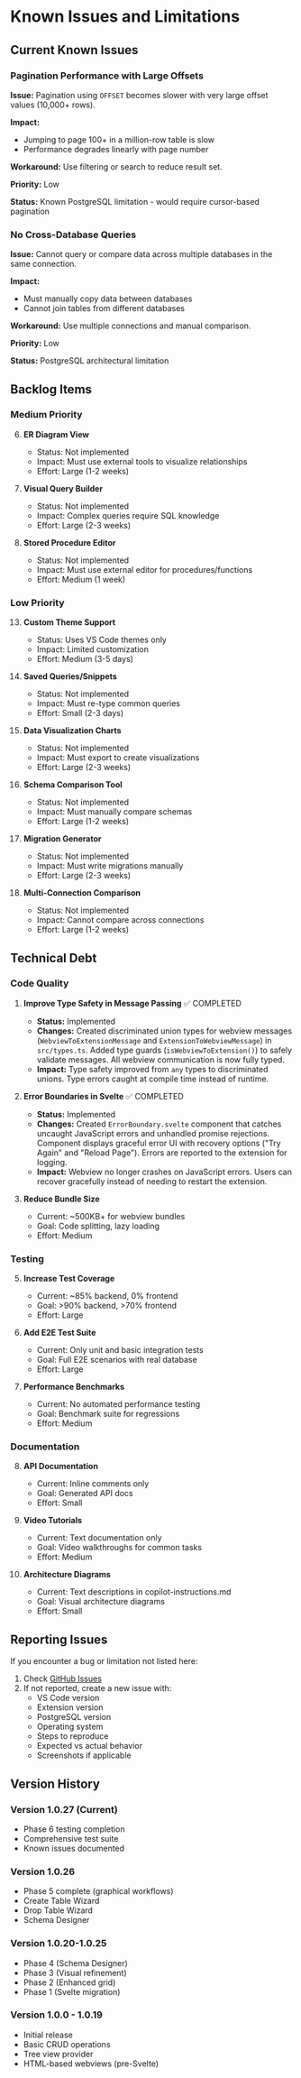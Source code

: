 # Known Issues and Limitations

## Current Known Issues

### Pagination Performance with Large Offsets

**Issue:** Pagination using `OFFSET` becomes slower with very large offset values (10,000+ rows).

**Impact:** 
- Jumping to page 100+ in a million-row table is slow
- Performance degrades linearly with page number

**Workaround:** Use filtering or search to reduce result set.

**Priority:** Low

**Status:** Known PostgreSQL limitation - would require cursor-based pagination

### No Cross-Database Queries

**Issue:** Cannot query or compare data across multiple databases in the same connection.

**Impact:** 
- Must manually copy data between databases
- Cannot join tables from different databases

**Workaround:** Use multiple connections and manual comparison.

**Priority:** Low

**Status:** PostgreSQL architectural limitation

## Backlog Items

### Medium Priority

6. **ER Diagram View**
   - Status: Not implemented
   - Impact: Must use external tools to visualize relationships
   - Effort: Large (1-2 weeks)

7. **Visual Query Builder**
   - Status: Not implemented
   - Impact: Complex queries require SQL knowledge
   - Effort: Large (2-3 weeks)

12. **Stored Procedure Editor**
    - Status: Not implemented
    - Impact: Must use external editor for procedures/functions
    - Effort: Medium (1 week)

### Low Priority

13. **Custom Theme Support**
    - Status: Uses VS Code themes only
    - Impact: Limited customization
    - Effort: Medium (3-5 days)

14. **Saved Queries/Snippets**
    - Status: Not implemented
    - Impact: Must re-type common queries
    - Effort: Small (2-3 days)

15. **Data Visualization Charts**
    - Status: Not implemented
    - Impact: Must export to create visualizations
    - Effort: Large (2-3 weeks)

16. **Schema Comparison Tool**
    - Status: Not implemented
    - Impact: Must manually compare schemas
    - Effort: Large (1-2 weeks)

17. **Migration Generator**
    - Status: Not implemented
    - Impact: Must write migrations manually
    - Effort: Large (2-3 weeks)

18. **Multi-Connection Comparison**
    - Status: Not implemented
    - Impact: Cannot compare across connections
    - Effort: Large (1-2 weeks)

## Technical Debt

### Code Quality

1. **Improve Type Safety in Message Passing** ✅ COMPLETED
   - **Status:** Implemented
   - **Changes:** Created discriminated union types for webview messages (`WebviewToExtensionMessage` and `ExtensionToWebviewMessage`) in `src/types.ts`. Added type guards (`isWebviewToExtension()`) to safely validate messages. All webview communication is now fully typed.
   - **Impact:** Type safety improved from `any` types to discriminated unions. Type errors caught at compile time instead of runtime.

2. **Error Boundaries in Svelte** ✅ COMPLETED
   - **Status:** Implemented
   - **Changes:** Created `ErrorBoundary.svelte` component that catches uncaught JavaScript errors and unhandled promise rejections. Component displays graceful error UI with recovery options ("Try Again" and "Reload Page"). Errors are reported to the extension for logging.
   - **Impact:** Webview no longer crashes on JavaScript errors. Users can recover gracefully instead of needing to restart the extension.

3. **Reduce Bundle Size**
   - Current: ~500KB+ for webview bundles
   - Goal: Code splitting, lazy loading
   - Effort: Medium


### Testing

5. **Increase Test Coverage**
   - Current: ~85% backend, 0% frontend
   - Goal: >90% backend, >70% frontend
   - Effort: Large

6. **Add E2E Test Suite**
   - Current: Only unit and basic integration tests
   - Goal: Full E2E scenarios with real database
   - Effort: Large

7. **Performance Benchmarks**
   - Current: No automated performance testing
   - Goal: Benchmark suite for regressions
   - Effort: Medium

### Documentation

8. **API Documentation**
   - Current: Inline comments only
   - Goal: Generated API docs
   - Effort: Small

9. **Video Tutorials**
   - Current: Text documentation only
   - Goal: Video walkthroughs for common tasks
   - Effort: Medium

10. **Architecture Diagrams**
    - Current: Text descriptions in copilot-instructions.md
    - Goal: Visual architecture diagrams
    - Effort: Small

## Reporting Issues

If you encounter a bug or limitation not listed here:

1. Check [GitHub Issues](https://github.com/waltmoorhouse/postgresheets/issues)
2. If not reported, create a new issue with:
   - VS Code version
   - Extension version
   - PostgreSQL version
   - Operating system
   - Steps to reproduce
   - Expected vs actual behavior
   - Screenshots if applicable

## Version History

### Version 1.0.27 (Current)
- Phase 6 testing completion
- Comprehensive test suite
- Known issues documented

### Version 1.0.26
- Phase 5 complete (graphical workflows)
- Create Table Wizard
- Drop Table Wizard
- Schema Designer

### Version 1.0.20-1.0.25
- Phase 4 (Schema Designer)
- Phase 3 (Visual refinement)
- Phase 2 (Enhanced grid)
- Phase 1 (Svelte migration)

### Version 1.0.0 - 1.0.19
- Initial release
- Basic CRUD operations
- Tree view provider
- HTML-based webviews (pre-Svelte)
